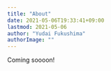 ```yaml
---
title: "About"
date: 2021-05-06T19:33:41+09:00
lastmod: 2021-05-06
author: "Yudai Fukushima"
authorImage: ""
---
```


Coming soooon!
